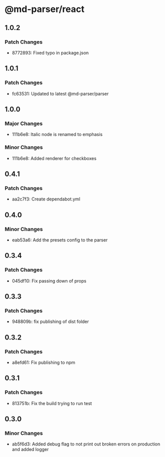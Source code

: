 # @md-parser/react

## 1.0.2

### Patch Changes

- 8772893: Fixed typo in package.json

## 1.0.1

### Patch Changes

- fc63531: Updated to latest @md-parser/parser

## 1.0.0

### Major Changes

- 111b6e8: Italic node is renamed to emphasis

### Minor Changes

- 111b6e8: Added renderer for checkboxes

## 0.4.1

### Patch Changes

- aa2c7f3: Create dependabot.yml

## 0.4.0

### Minor Changes

- eab53a6: Add the presets config to the parser

## 0.3.4

### Patch Changes

- 045df10: Fix passing down of props

## 0.3.3

### Patch Changes

- 948809b: fix publishing of dist folder

## 0.3.2

### Patch Changes

- a8efd61: Fix publishing to npm

## 0.3.1

### Patch Changes

- 813751b: Fix the build trying to run test

## 0.3.0

### Minor Changes

- ab5f6d3: Added debug flag to not print out broken errors on production and added logger
